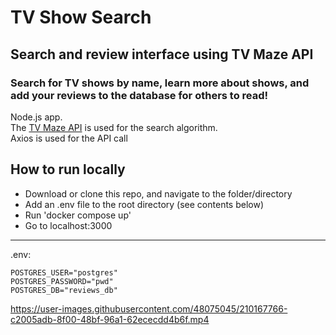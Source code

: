 # TV Show Search

## Search and review interface using TV Maze API
### Search for TV shows by name, learn more about shows, and add your reviews to the database for others to read!

Node.js app.  
The [TV Maze API](https://www.tvmaze.com/api) is used for the search algorithm.  
Axios is used for the API call


## How to run locally
- Download or clone this repo, and navigate to the folder/directory
- Add an .env file to the root directory (see contents below)
- Run 'docker compose up'
- Go to localhost:3000 
___
.env:

    POSTGRES_USER="postgres"  
    POSTGRES_PASSWORD="pwd"  
    POSTGRES_DB="reviews_db"  


https://user-images.githubusercontent.com/48075045/210167766-c2005adb-8f00-48bf-96a1-62ececdd4b6f.mp4

